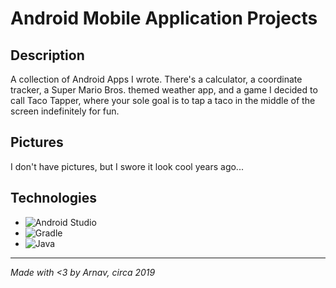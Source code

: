 # Android Mobile Application Projects

## Description
A collection of Android Apps I wrote. There's a calculator, a coordinate tracker, a Super Mario Bros. themed weather app, and a game I decided to call Taco Tapper, where your sole goal is to tap a taco in the middle of the screen indefinitely for fun.

## Pictures
I don't have pictures, but I swore it look cool years ago...

## Technologies
- ![Android Studio](https://img.shields.io/badge/Android%20Studio-3DDC84.svg?style=for-the-badge&logo=android-studio&logoColor=white)
- ![Gradle](https://img.shields.io/badge/Gradle-02303A.svg?style=for-the-badge&logo=Gradle&logoColor=white)
- ![Java](https://img.shields.io/badge/java-%23ED8B00.svg?style=for-the-badge&logo=openjdk&logoColor=white)

---
*Made with <3 by Arnav, circa 2019*

